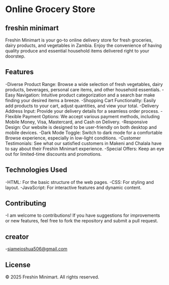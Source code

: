 # Online Grocery Store
 
## freshin minimart
Freshin Minimart is your go-to online delivery store for fresh groceries, dairy products, and vegetables in Zambia. Enjoy the convenience of having quality produce and essential household items delivered right to your doorstep.

## Features

-Diverse Product Range: Browse a wide selection of fresh vegetables, dairy products, beverages, personal care items, and other household       essentials.
-Easy Navigation: Intuitive product categorization and a search bar make finding your desired items a breeze.
-Shopping Cart Functionality: Easily add products to your cart, adjust quantities, and view your total.
-Delivery Address Input: Provide your delivery details for a seamless order process.
-Flexible Payment Options: We accept various payment methods, including Mobile Money, Visa, Mastercard, and Cash on Delivery.
-Responsive Design: Our website is designed to be user-friendly on both desktop and mobile devices.
-Dark Mode Toggle: Switch to dark mode for a comfortable Browse experience, especially in low-light conditions.
-Customer Testimonials: See what our satisfied customers in Makeni and Chalala have to say about their Freshin Minimart experience.
-Special Offers: Keep an eye out for limited-time discounts and promotions.


## Technologies Used

-HTML: For the basic structure of the web pages.
-CSS: For styling and layout.
-JavaScript: For interactive features and dynamic content.

## Contributing

-I am welcome to contributions! If you have suggestions for improvements or new features, feel free to fork the repository and submit a pull request.


## creator

-[siamejoshua506@gmail.com](https://github.com/JosHua20-00/my-final-project.git)

## License

© 2025 Freshin Minimart. All rights reserved.

